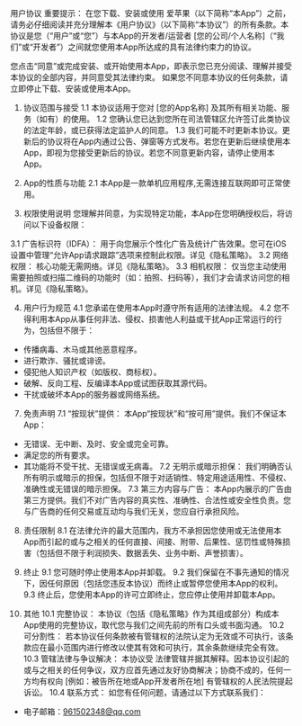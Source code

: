 用户协议
重要提示： 在您下载、安装或使用 爱苹果（以下简称“本App”）之前，请务必仔细阅读并充分理解本《用户协议》（以下简称“本协议”）的所有条款。本协议是您（“用户”或“您”）与本App的开发者/运营者 [您的公司/个人名称]（“我们”或“开发者”）之间就您使用本App所达成的具有法律约束力的协议。

您点击“同意”或完成安装、或开始使用本App，即表示您已充分阅读、理解并接受本协议的全部内容，并同意受其法律约束。 如果您不同意本协议的任何条款，请立即停止下载、安装或使用本App。

1. 协议范围与接受
1.1 本协议适用于您对 [您的App名称] 及其所有相关功能、服务（如有）的使用。
1.2 您确认您已达到您所在司法管辖区允许签订此类协议的法定年龄，或已获得法定监护人的同意。
1.3 我们可能不时更新本协议。更新后的协议将在App内通过公告、弹窗等方式发布。若您在更新后继续使用本App，即视为您接受更新后的协议。若您不同意更新内容，请停止使用本App。

2. App的性质与功能
2.1 本App是一款单机应用程序,无需连接互联网即可正常使用。

3. 权限使用说明
您理解并同意，为实现特定功能，本App在您明确授权后，将访问以下设备权限：

3.1 广告标识符（IDFA）： 用于向您展示个性化广告及统计广告效果。您可在iOS设置中管理“允许App请求跟踪”选项来控制此权限。详见《隐私策略》。
3.2 网络权限： 核心功能无需网络。详见《隐私策略》。
3.3 相机权限： 仅当您主动使用需要拍照或扫描二维码的功能时（如：拍照、扫码等），我们才会请求访问您的相机。详见《隐私策略》。

4. 用户行为规范
4.1 您承诺在使用本App时遵守所有适用的法律法规。
4.2 您不得利用本App从事任何非法、侵权、损害他人利益或干扰App正常运行的行为，包括但不限于：
*   传播病毒、木马或其他恶意程序。
*   进行欺诈、骚扰或诽谤。
*   侵犯他人知识产权（如版权、商标权）。
*   破解、反向工程、反编译本App或试图获取其源代码。
*   干扰或破坏本App的服务器或网络系统。

7. 免责声明
7.1 “按现状”提供： 本App“按现状”和“按可用”提供。我们不保证本App：
*   无错误、无中断、及时、安全或完全可靠。
*   满足您的所有要求。
*   其功能将不受干扰、无错误或无病毒。
7.2 无明示或暗示担保： 我们明确否认所有明示或暗示的担保，包括但不限于对适销性、特定用途适用性、不侵权、准确性或无错误的暗示担保。
7.3 第三方内容与广告： 本App内展示的广告由第三方提供。我们不对广告内容的真实性、准确性、合法性或安全性负责。您与广告商的任何交易或互动均与我们无关，您应自行承担风险。

8. 责任限制
8.1 在法律允许的最大范围内，我方不承担因您使用或无法使用本App而引起的或与之相关的任何直接、间接、附带、后果性、惩罚性或特殊损害（包括但不限于利润损失、数据丢失、业务中断、声誉损害）。

9. 终止
9.1 您可随时停止使用本App并卸载。
9.2 我们保留在不事先通知的情况下，因任何原因（包括您违反本协议）而终止或暂停您使用本App的权利。
9.3 终止后，您使用本App的许可立即终止，您应停止使用并卸载本App。

10. 其他
10.1 完整协议： 本协议（包括《隐私策略》作为其组成部分）构成本App使用的完整协议，取代您与我们之间先前的所有口头或书面沟通。
10.2 可分割性： 若本协议任何条款被有管辖权的法院认定为无效或不可执行，该条款应在最小范围内进行修改以使其有效和可执行，其余条款继续完全有效。
10.3 管辖法律与争议解决： 本协议受 法律管辖并据其解释。因本协议引起的或与之相关的任何争议，双方应首先通过友好协商解决；协商不成的，任何一方均有权向 [例如：被告所在地或App开发者所在地] 有管辖权的人民法院提起诉讼。
10.4 联系方式： 如您有任何问题，请通过以下方式联系我们：
*   电子邮箱：961502348@qq.com
